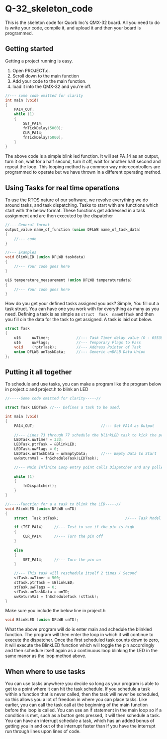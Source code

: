 # Q-32_skeleton_code
This is the skeleton code for Quorb Inc's QMX-32 board.  All you need to do is write your code, compile it, and upload it and then  your board is programmed.

## Getting started
Getting a project running is easy.  
1. Open PROJECT.c.
2. Scroll down to the main function
3. Add your code to the main function. 
4. load it into the QMX-32 and you're off.
```C
//--- some code omitted for clarity
int main (void)
{
    PA14_OUT;
    while (1)
    {
        SET_PA14;
        fnTickDelay(5000);
        CLR_PA14;
        fnTickDelay(5000);
    }
}
```
The above code is a simple blink led function.  It will set PA_14 as an output, turn it on, wait for a half second, turn it off, wait for another half second and repeat the loop.  This looping method is a common way microcontrollers are programmed to operate but we have thrown in a different operating method.

## Using Tasks for real time operations
To use the RTOS nature of our software, we revolve everything we do around tasks, and task dispatching.  Tasks to start with are functions which start with the below format.  These functions get addressed in a task assignment and are then executed by the dispatcher
```C
//--- General format
output_value name_of_function (union DFLWB name_of_task_data)
{
    //--- code 
}

//--- Examples 
void BlinkLED (union DFLWB taskdata)
{
    //--- Your code goes here
}

u16 temperature_measurement (union DFLWB temperaturedata)
{
    //--- Your code goes here
}
```
How do you get your defined tasks assigned you ask?  Simple,  You fill out a task struct.  You can have one you work with for everything as many as you need.  Defining a task is as simple as ```struct  Task  nameOfTask``` and then you fill oin the data for the task to get assigned.  A task is laid out below.
```C
struct Task
{
    u16     uwTimer;            //--- Task Timer delay value (0 - 65535 mSec)
    u16     uwFlags;            //--- Temporary Flags to Pass
    void    (*ptrTask);         //--- Address Pointer of Task
    union DFLWB unTaskData;     //--- Generic unDFLB Data Union
};
```

## Putting it all together
To schedule and use tasks, you can make a program like the program below in project.c and project.h to blink an LED
```C
//-----Some code omitted for clarity-----//

struct Task LEDTask //--- Defines a task to be used.

int main (void)
{
    PA14_OUT;                              //--- Set PA14 as Output
    
    //--- Lines 73 through 77 schedule the blinkLED task to kick the program off
    LEDTask.uwTimer = 333;
    LEDTask.ptrTask = &BlinkLED;
    LEDTask.uwFlags = 0;
    LEDTask.unTaskData = unEmptyData;      //--- Empty Data to Start
    uwReturnVal = fnScheduleTask(LEDTask);

    //--- Main Infinite Loop entry point calls Dispatcher and any polled actions
  
    while (1)
    {
        fnDispatcher();
    }
}

//-----Function for a a task to blink the LED-----//
void BlinkLED (union DFLWB unTD)
{
    struct  Task stTask;                              //--- Task Model for Scheduling Tasks

    if (TST_PA14)     //--- Test to see if the pin is high
    {
        CLR_PA14;     //--- Turn the pin off
    }
    
    else
    {
        SET_PA14;     //--- Turn the pin on
    }

    //--- This task will reschedule itself 2 times / Second
    stTask.uwTimer = 500;                             
    stTask.ptrTask = &BlinkLED;
    stTask.uwFlags = 0;
    stTask.unTaskData = unTD;
    uwReturnVal = fnScheduleTask (stTask);
}
```
Make sure you include the below line in project.h
```C
void BlinkLED (union DFLWB unTD);
```
What the above program will do is enter main and schedule the blinkled function.  The program will then enter the loop in which it will continue to execute the dispatcher.  Once the first scheduled task counts down to zero, it will execute the BlinkLED function which will toggle the pin accordingly and then schedule itself again as a continuous loop blinking the LED in the same manor as the loop method above.

## When where to use tasks
You can use tasks anywhere you decide so long as your program is able to get to a point where it can hit the task schedule.  If you schedule a task within a function that is never called, then the task will never be scheduled, so this allows you a lot of freedom in where you can place tasks.  Like earlier, you can call the task call at the beginning of the main function before the loop is called.  You can use an if statement in the main loop so if a condition is met, such as a button gets pressed, it will then schedule a task.  You can have an interrupt schedule a task, which has an added bonus of getting you in and out of the interrupt faster than if you have the interrupt run through lines upon lines of code.     
